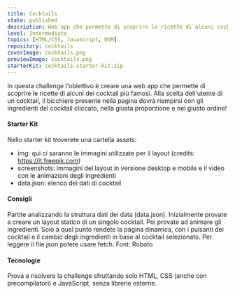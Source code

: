 ```yaml
---
title: Cocktails
state: published
description: Web app che permette di scoprire le ricette di alcuni cocktail visualizzandoli in un bicchiere con le giuste proporzioni.
level: Intermediate
topics: [HTML/CSS, Javascript, DOM]
repository: cocktails
coverImage: cocktails.png
previewImage: cocktails.png
starterKit: cocktails-starter-kit.zip
---
```


In questa challenge l'obiettivo è creare una web app che permette di scoprire le ricette di alcuni dei cocktail più famosi. Alla scelta dell'utente di un cocktail, il bicchiere presente nella pagina dovrà riempirsi con gli ingredienti del cocktail cliccato, nella giusta proporzione e nel giusto ordine!

#### Starter Kit
Nello starter kit troverete una cartella assets:
- img: qui ci saranno le immagini utilizzate per il layout (credits: https://it.freepik.com)
- screenshots: immagini del layout in versione desktop e mobile e il video con le animazioni degli ingredienti
- data.json: elenco dei dati di cocktail

#### Consigli
Partite analizzando la struttura dati dei data (data.json). Inizialmente provate a creare un layout statico di un singolo cocktail. Poi provate ad animare gli ingredienti. Solo a quel punto rendete la pagina dinamica, con i pulsanti dei cocktail e il cambio degli ingredienti in base al cocktail selezionato. Per leggere il file json potete usare fetch. Font: Roboto

#### Tecnologie
Prova a risolvere la challenge sfruttando solo HTML, CSS (anche con precompilatori) e JavaScript, senza librerie esterne.
